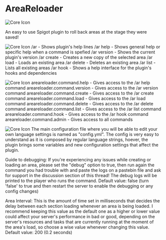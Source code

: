 # AreaReloader
![Core Icon](https://media.discordapp.net/attachments/595194807932944385/614115793382146058/AR.png)

An easy to use Spigot plugin to roll back areas at the stage they were saved!

![Core Icon](https://cdn.discordapp.com/attachments/595194807932944385/614124189229514772/ARPermissions.png)
/ar - Shows plugin's help lines
/ar help <Command> - Shows general help or specific help when a command is spefied
/ar version - Shows the current plugin's version
/ar create <AreaName> - Creates a new copy of the selected area
/ar load <AreaName> - Loads an existing area
/ar delete <AreaName> - Deletes an existing area
/ar list - Lists all existing areas
/ar hook - Shows a help interface for the plugin's hooks and dependencies

![Core Icon](https://www.spigotmc.org/attachments/arpermissions-png.450472/.png)
areareloader.command.help - Gives access to the /ar help command
areareloader.command.version - Gives access to the /ar version command
areareloader.command.create - Gives access to the /ar create command
areareloader.command.load - Gives access to the /ar load command
areareloader.command.delete - Gives access to the /ar delete command
areareloader.command.list - Gives access to the /ar list command
areareloader.command.hook - Gives access to the /ar hook command
areareloader.command.admin - Gives access to all commands

![Core Icon](https://www.spigotmc.org/attachments/arconf-png.450471/.png)
The main configuration file where you will be able to edit your own language settings is named as "config.yml".
The config is very easy to understand as it is composed by regular language strings, hoever, the plugin brings some variables and new configuration settings that affect the plugin.

Guide to debugging: If you're experiencing any issues while creating or loading an area, please set the "debug" option to true, then run again the command you had trouble with and paste the logs on a pastebin file and ask for support in the discussion section of this thread!
The debug logs will be printed to the player who runs the command.
Default value: false (turn 'false' to true and then restart the server to enable the debugging or any config changes)

Area Interval: This is the amount of time set in milliseconds that decides the delay between each section loading whenever an area is being loaded.
I recommend keeping this value as the default one as a higher or lower value could affect your server's performance in bad or good, depending on the server's resources and tasks that are currently running at the moment of the area's load, so choose a wise value whenever changing this value.
Default value: 200
(0.2 seconds)


